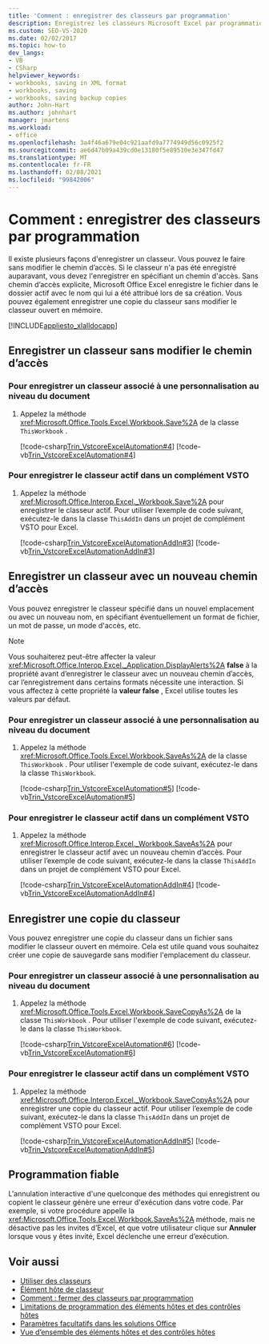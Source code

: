 ```yaml
---
title: 'Comment : enregistrer des classeurs par programmation'
description: Enregistrez les classeurs Microsoft Excel par programmation sans modifier le chemin d’accès et enregistrer une copie d’un classeur sans modifier le classeur ouvert en mémoire.
ms.custom: SEO-VS-2020
ms.date: 02/02/2017
ms.topic: how-to
dev_langs:
- VB
- CSharp
helpviewer_keywords:
- workbooks, saving in XML format
- workbooks, saving
- workbooks, saving backup copies
author: John-Hart
ms.author: johnhart
manager: jmartens
ms.workload:
- office
ms.openlocfilehash: 3a4f46a679e04c921aafd9a7774949d56c0925f2
ms.sourcegitcommit: ae6d47b09a439cd0e13180f5e89510e3e347fd47
ms.translationtype: MT
ms.contentlocale: fr-FR
ms.lasthandoff: 02/08/2021
ms.locfileid: "99842006"
---
```

# <a name="how-to-programmatically-save-workbooks"></a>Comment : enregistrer des classeurs par programmation
  Il existe plusieurs façons d'enregistrer un classeur. Vous pouvez le faire sans modifier le chemin d’accès. Si le classeur n'a pas été enregistré auparavant, vous devez l'enregistrer en spécifiant un chemin d'accès. Sans chemin d’accès explicite, Microsoft Office Excel enregistre le fichier dans le dossier actif avec le nom qui lui a été attribué lors de sa création. Vous pouvez également enregistrer une copie du classeur sans modifier le classeur ouvert en mémoire.

 [!INCLUDE[appliesto_xlalldocapp](../vsto/includes/appliesto-xlalldocapp-md.md)]

## <a name="save-a-workbook-without-changing-the-path"></a>Enregistrer un classeur sans modifier le chemin d’accès

### <a name="to-save-a-workbook-associated-with-a-document-level-customization"></a>Pour enregistrer un classeur associé à une personnalisation au niveau du document

1. Appelez la méthode <xref:Microsoft.Office.Tools.Excel.Workbook.Save%2A> de la classe `ThisWorkbook` .

     [!code-csharp[Trin_VstcoreExcelAutomation#4](../vsto/codesnippet/CSharp/Trin_VstcoreExcelAutomationCS/ThisWorkbook.cs#4)]
     [!code-vb[Trin_VstcoreExcelAutomation#4](../vsto/codesnippet/VisualBasic/Trin_VstcoreExcelAutomation/ThisWorkbook.vb#4)]

### <a name="to-save-the-active-workbook-in-a-vsto-add-in"></a>Pour enregistrer le classeur actif dans un complément VSTO

1. Appelez la méthode <xref:Microsoft.Office.Interop.Excel._Workbook.Save%2A> pour enregistrer le classeur actif. Pour utiliser l’exemple de code suivant, exécutez-le dans la classe `ThisAddIn` dans un projet de complément VSTO pour Excel.

     [!code-csharp[Trin_VstcoreExcelAutomationAddIn#3](../vsto/codesnippet/CSharp/trin_vstcoreexcelautomationaddin/ThisAddIn.cs#3)]
     [!code-vb[Trin_VstcoreExcelAutomationAddIn#3](../vsto/codesnippet/VisualBasic/trin_vstcoreexcelautomationaddin/ThisAddIn.vb#3)]

## <a name="save-a-workbook-with-a-new-path"></a>Enregistrer un classeur avec un nouveau chemin d’accès
 Vous pouvez enregistrer le classeur spécifié dans un nouvel emplacement ou avec un nouveau nom, en spécifiant éventuellement un format de fichier, un mot de passe, un mode d'accès, etc.

> [!NOTE]
> Vous souhaiterez peut-être affecter la valeur <xref:Microsoft.Office.Interop.Excel._Application.DisplayAlerts%2A> **false** à la propriété avant d’enregistrer le classeur avec un nouveau chemin d’accès, car l’enregistrement dans certains formats nécessite une interaction. Si vous affectez à cette propriété la **valeur false** , Excel utilise toutes les valeurs par défaut.

### <a name="to-save-a-workbook-associated-with-a-document-level-customization"></a>Pour enregistrer un classeur associé à une personnalisation au niveau du document

1. Appelez la méthode <xref:Microsoft.Office.Tools.Excel.Workbook.SaveAs%2A> de la classe `ThisWorkbook` . Pour utiliser l'exemple de code suivant, exécutez-le dans la classe `ThisWorkbook`.

     [!code-csharp[Trin_VstcoreExcelAutomation#5](../vsto/codesnippet/CSharp/Trin_VstcoreExcelAutomationCS/ThisWorkbook.cs#5)]
     [!code-vb[Trin_VstcoreExcelAutomation#5](../vsto/codesnippet/VisualBasic/Trin_VstcoreExcelAutomation/ThisWorkbook.vb#5)]

### <a name="to-save-the-active-workbook-in-a-vsto-add-in"></a>Pour enregistrer le classeur actif dans un complément VSTO

1. Appelez la méthode <xref:Microsoft.Office.Interop.Excel._Workbook.SaveAs%2A> pour enregistrer le classeur actif avec un nouveau chemin d’accès. Pour utiliser l’exemple de code suivant, exécutez-le dans la classe `ThisAddIn` dans un projet de complément VSTO pour Excel.

     [!code-csharp[Trin_VstcoreExcelAutomationAddIn#4](../vsto/codesnippet/CSharp/trin_vstcoreexcelautomationaddin/ThisAddIn.cs#4)]
     [!code-vb[Trin_VstcoreExcelAutomationAddIn#4](../vsto/codesnippet/VisualBasic/trin_vstcoreexcelautomationaddin/ThisAddIn.vb#4)]

## <a name="save-a-copy-of-the-workbook"></a>Enregistrer une copie du classeur
 Vous pouvez enregistrer une copie du classeur dans un fichier sans modifier le classeur ouvert en mémoire. Cela est utile quand vous souhaitez créer une copie de sauvegarde sans modifier l'emplacement du classeur.

### <a name="to-save-a-workbook-associated-with-a-document-level-customization"></a>Pour enregistrer un classeur associé à une personnalisation au niveau du document

1. Appelez la méthode <xref:Microsoft.Office.Tools.Excel.Workbook.SaveCopyAs%2A> de la classe `ThisWorkbook` . Pour utiliser l'exemple de code suivant, exécutez-le dans la classe `ThisWorkbook`.

     [!code-csharp[Trin_VstcoreExcelAutomation#6](../vsto/codesnippet/CSharp/Trin_VstcoreExcelAutomationCS/ThisWorkbook.cs#6)]
     [!code-vb[Trin_VstcoreExcelAutomation#6](../vsto/codesnippet/VisualBasic/Trin_VstcoreExcelAutomation/ThisWorkbook.vb#6)]

### <a name="to-save-the-active-workbook-in-a-vsto-add-in"></a>Pour enregistrer le classeur actif dans un complément VSTO

1. Appelez la méthode <xref:Microsoft.Office.Interop.Excel._Workbook.SaveCopyAs%2A> pour enregistrer une copie du classeur actif. Pour utiliser l’exemple de code suivant, exécutez-le dans la classe `ThisAddIn` dans un projet de complément VSTO pour Excel.

     [!code-csharp[Trin_VstcoreExcelAutomationAddIn#5](../vsto/codesnippet/CSharp/trin_vstcoreexcelautomationaddin/ThisAddIn.cs#5)]
     [!code-vb[Trin_VstcoreExcelAutomationAddIn#5](../vsto/codesnippet/VisualBasic/trin_vstcoreexcelautomationaddin/ThisAddIn.vb#5)]

## <a name="robust-programming"></a>Programmation fiable
 L'annulation interactive d'une quelconque des méthodes qui enregistrent ou copient le classeur génère une erreur d'exécution dans votre code. Par exemple, si votre procédure appelle la <xref:Microsoft.Office.Tools.Excel.Workbook.SaveAs%2A> méthode, mais ne désactive pas les invites d’Excel, et que votre utilisateur clique sur **Annuler** lorsque vous y êtes invité, Excel déclenche une erreur d’exécution.

## <a name="see-also"></a>Voir aussi
- [Utiliser des classeurs](../vsto/working-with-workbooks.md)
- [Élément hôte de classeur](../vsto/workbook-host-item.md)
- [Comment : fermer des classeurs par programmation](../vsto/how-to-programmatically-close-workbooks.md)
- [Limitations de programmation des éléments hôtes et des contrôles hôtes](../vsto/programmatic-limitations-of-host-items-and-host-controls.md)
- [Paramètres facultatifs dans les solutions Office](../vsto/optional-parameters-in-office-solutions.md)
- [Vue d’ensemble des éléments hôtes et des contrôles hôtes](../vsto/host-items-and-host-controls-overview.md)
